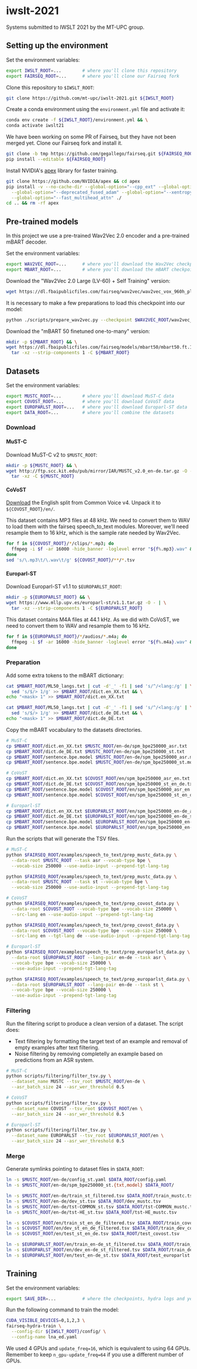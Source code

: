 # iwslt-2021
Systems submitted to IWSLT 2021 by the MT-UPC group.

## Setting up the environment

Set the environment variables:
```bash
export IWSLT_ROOT=...        # where you'll clone this repository
export FAIRSEQ_ROOT=...      # where you'll clone our Fairseq fork
```

Clone this repository to `$IWSLT_ROOT`:
```bash
git clone https://github.com/mt-upc/iwslt-2021.git ${IWSLT_ROOT} 
```
Create a conda environment using the `environment.yml` file and activate it:
```bash
conda env create -f ${IWSLT_ROOT}/environment.yml && \
conda activate iwslt21
```
We have been working on some PR of Fairseq, but they have not been merged yet. Clone our Fairseq fork and install it. 
```bash
git clone -b tmp https://github.com/gegallego/fairseq.git ${FAIRSEQ_ROOT} && \
pip install --editable ${FAIRSEQ_ROOT}
```

Install NVIDIA's [apex](https://github.com/NVIDIA/apex) library for faster training.
```bash
git clone https://github.com/NVIDIA/apex && cd apex
pip install -v --no-cache-dir --global-option="--cpp_ext" --global-option="--cuda_ext" \
  --global-option="--deprecated_fused_adam" --global-option="--xentropy" \
  --global-option="--fast_multihead_attn" ./
cd .. && rm -rf apex
```

## Pre-trained models
In this project we use a pre-trained Wav2Vec 2.0 encoder and a pre-trained mBART decoder.

Set the environment variables:
```bash
export WAV2VEC_ROOT=...      # where you'll download the Wav2Vec checkpoint
export MBART_ROOT=...        # where you'll download the mBART checkpoint
```

Download the "Wav2Vec 2.0 Large (LV-60) + Self Training" version:
```bash
wget https://dl.fbaipublicfiles.com/fairseq/wav2vec/wav2vec_vox_960h_pl.pt -P ${WAV2VEC_ROOT}
```

It is necessary to make a few preparations to load this checkpoint into our model:
```bash
python ./scripts/prepare_wav2vec.py --checkpoint $WAV2VEC_ROOT/wav2vec_vox_960h_pl.pt
```

Download the "mBART 50 finetuned one-to-many" version:
```bash
mkdir -p ${MBART_ROOT} && \
wget https://dl.fbaipublicfiles.com/fairseq/models/mbart50/mbart50.ft.1n.tar.gz -O - | \
  tar -xz --strip-components 1 -C ${MBART_ROOT}
```


## Datasets
Set the environment variables:
```bash
export MUSTC_ROOT=...        # where you'll download MuST-C data
export COVOST_ROOT=...       # where you'll download CoVoST data
export EUROPARLST_ROOT=...   # where you'll download Europarl-ST data
export DATA_ROOT=...         # where you'll combine the datasets
```

### Download

#### MuST-C
Download MuST-C v2 to `$MUSTC_ROOT`:
```bash
mkdir -p ${MUSTC_ROOT} && \
wget http://ftp.scc.kit.edu/pub/mirror/IAR/MUSTC_v2.0_en-de.tar.gz -O - | \
  tar -xz -C ${MUSTC_ROOT}
```

#### CoVoST
[Download](https://commonvoice.mozilla.org/en/datasets) the English split from Common Voice v4. Unpack it to `${COVOST_ROOT}/en/`.

This dataset contains MP3 files at 48 kHz. We need to convert them to WAV to load them with the fairseq speech_to_text modules. Moreover, we'll need resample them to 16 kHz, which is the sample rate needed by Wav2Vec.

```bash
for f in ${COVOST_ROOT}/*/clips/*.mp3; do
  ffmpeg -i $f -ar 16000 -hide_banner -loglevel error "${f%.mp3}.wav" && rm $f
done
sed 's/\.mp3\t/\.wav\t/g' ${COVOST_ROOT}/**/*.tsv
```

#### Europarl-ST
Download Europarl-ST v1.1 to `$EUROPARLST_ROOT`:
```bash
mkdir -p ${EUROPARLST_ROOT} && \
wget https://www.mllp.upv.es/europarl-st/v1.1.tar.gz -O - | \
  tar -xz --strip-components 1 -C ${EUROPARLST_ROOT}
```

This dataset contains M4A files at 44.1 kHz. As we did with CoVoST, we need to convert them to WAV and resample them to 16 kHz.

```bash
for f in ${EUROPARLST_ROOT}/*/audios/*.m4a; do
  ffmpeg -i $f -ar 16000 -hide_banner -loglevel error "${f%.m4a}.wav" && rm $f
done
```

### Preparation
Add some extra tokens to the mBART dictionary:
```bash
cat $MBART_ROOT/ML50_langs.txt | cut -d'_' -f1 | sed 's/^/<lang:/g' | \
  sed 's/$/> 1/g' >> $MBART_ROOT/dict.en_XX.txt && \
echo "<mask> 1" >> $MBART_ROOT/dict.en_XX.txt

cat $MBART_ROOT/ML50_langs.txt | cut -d'_' -f1 | sed 's/^/<lang:/g' | \
  sed 's/$/> 1/g' >> $MBART_ROOT/dict.de_DE.txt && \
echo "<mask> 1" >> $MBART_ROOT/dict.de_DE.txt
```

Copy the mBART vocabulary to the datasets directories.
```bash
# MuST-C
cp $MBART_ROOT/dict.en_XX.txt $MUSTC_ROOT/en-de/spm_bpe250000_asr.txt
cp $MBART_ROOT/dict.de_DE.txt $MUSTC_ROOT/en-de/spm_bpe250000_st.txt
cp $MBART_ROOT/sentence.bpe.model $MUSTC_ROOT/en-de/spm_bpe250000_asr.model
cp $MBART_ROOT/sentence.bpe.model $MUSTC_ROOT/en-de/spm_bpe250000_st.model

# CoVoST
cp $MBART_ROOT/dict.en_XX.txt $COVOST_ROOT/en/spm_bpe250000_asr_en.txt
cp $MBART_ROOT/dict.de_DE.txt $COVOST_ROOT/en/spm_bpe250000_st_en_de.txt
cp $MBART_ROOT/sentence.bpe.model $COVOST_ROOT/en/spm_bpe250000_asr_en.model
cp $MBART_ROOT/sentence.bpe.model $COVOST_ROOT/en/spm_bpe250000_st_en_de.model

# Europarl-ST
cp $MBART_ROOT/dict.en_XX.txt $EUROPARLST_ROOT/en/spm_bpe250000_en-de_asr.txt
cp $MBART_ROOT/dict.de_DE.txt $EUROPARLST_ROOT/en/spm_bpe250000_en-de_st.txt
cp $MBART_ROOT/sentence.bpe.model $EUROPARLST_ROOT/en/spm_bpe250000_en-de_asr.model
cp $MBART_ROOT/sentence.bpe.model $EUROPARLST_ROOT/en/spm_bpe250000_en-de_st.model
```

Run the scripts that will generate the TSV files.
```bash
# MuST-C
python $FAIRSEQ_ROOT/examples/speech_to_text/prep_mustc_data.py \
  --data-root $MUSTC_ROOT --task asr --vocab-type bpe \
  --vocab-size 250000 --use-audio-input --prepend-tgt-lang-tag

python $FAIRSEQ_ROOT/examples/speech_to_text/prep_mustc_data.py \
  --data-root $MUSTC_ROOT --task st --vocab-type bpe \
  --vocab-size 250000 --use-audio-input --prepend-tgt-lang-tag

# CoVoST
python $FAIRSEQ_ROOT/examples/speech_to_text/prep_covost_data.py \
  --data-root $COVOST_ROOT --vocab-type bpe --vocab-size 250000 \
  --src-lang en --use-audio-input --prepend-tgt-lang-tag

python $FAIRSEQ_ROOT/examples/speech_to_text/prep_covost_data.py \
  --data-root $COVOST_ROOT --vocab-type bpe --vocab-size 250000 \
  --src-lang en --tgt-lang de --use-audio-input --prepend-tgt-lang-tag

# Europarl-ST
python $FAIRSEQ_ROOT/examples/speech_to_text/prep_europarlst_data.py \
  --data-root $EUROPARLST_ROOT --lang-pair en-de --task asr \
  --vocab-type bpe --vocab-size 250000 \
  --use-audio-input --prepend-tgt-lang-tag

python $FAIRSEQ_ROOT/examples/speech_to_text/prep_europarlst_data.py \
  --data-root $EUROPARLST_ROOT --lang-pair en-de --task st \
  --vocab-type bpe --vocab-size 250000 \
  --use-audio-input --prepend-tgt-lang-tag
```

### Filtering
Run the filtering script to produce a clean version of a dataset. The script does:
- Text filtering by formatting the target text of an example and removal of empty examples after text filtering.
- Noise filtering by removing completelly an example based on predictions from an ASR system.

```bash
# MuST-C
python scripts/filtering/filter_tsv.py \
  --dataset_name MUSTC --tsv_root $MUSTC_ROOT/en-de \
  --asr_batch_size 24 --asr_wer_threshold 0.5

# CoVoST
python scripts/filtering/filter_tsv.py \
  --dataset_name COVOST --tsv_root $COVOST_ROOT/en \
  --asr_batch_size 24 --asr_wer_threshold 0.5

# Europarl-ST
python scripts/filtering/filter_tsv.py \
  --dataset_name EUROPARLST --tsv_root $EUROPARLST_ROOT/en \
  --asr_batch_size 24 --asr_wer_threshold 0.5
```

### Merge
Generate symlinks pointing to dataset files in `$DATA_ROOT`:
```bash
ln -s $MUSTC_ROOT/en-de/config_st.yaml $DATA_ROOT/config.yaml
ln -s $MUSTC_ROOT/en-de/spm_bpe250000_st.{txt,model} $DATA_ROOT/

ln -s $MUSTC_ROOT/en-de/train_st_filtered.tsv $DATA_ROOT/train_mustc.tsv
ln -s $MUSTC_ROOT/en-de/dev_st.tsv $DATA_ROOT/dev_mustc.tsv
ln -s $MUSTC_ROOT/en-de/tst-COMMON_st.tsv $DATA_ROOT/tst-COMMON_mustc.tsv
ln -s $MUSTC_ROOT/en-de/tst-HE_st.tsv $DATA_ROOT/tst-HE_mustc.tsv

ln -s $COVOST_ROOT/en/train_st_en_de_filtered.tsv $DATA_ROOT/train_covost.tsv
ln -s $COVOST_ROOT/en/dev_st_en_de_filtered.tsv $DATA_ROOT/train_dev_covost.tsv
ln -s $COVOST_ROOT/en/test_st_en_de.tsv $DATA_ROOT/test_covost.tsv

ln -s $EUROPARLST_ROOT/en/train_en-de_st_filtered.tsv $DATA_ROOT/train_europarlst.tsv
ln -s $EUROPARLST_ROOT/en/dev_en-de_st_filtered.tsv $DATA_ROOT/train_dev_europarlst.tsv
ln -s $EUROPARLST_ROOT/en/test_en-de_st.tsv $DATA_ROOT/test_europarlst.tsv
```

## Training
Set the environment variables:
```bash
export SAVE_DIR=...          # where the checkpoints, hydra logs and yensorboard logs will be saved
```

Run the following command to train the model:
```bash
CUDA_VISIBLE_DEVICES=0,1,2,3 \
fairseq-hydra-train \
  --config-dir ${IWSLT_ROOT}/config/ \
  --config-name lna_ed.yaml
```

We used 4 GPUs and `update_freq=16`, which is equivalent to using 64 GPUs. Remember to keep `n_gpu·update_freq=64` if you use a different number of GPUs.
